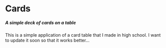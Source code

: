 # Cards
##### A simple deck of cards on a table

This is a simple application of a card table that I made in high school. I want to update it soon so that it works better...
